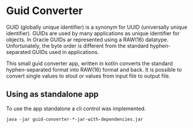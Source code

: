 # Guid Converter
GUID (globally unique identifier) is a synonym for UUID (universally 
unique identifier).
GUIDs are used by many applications as unique identifier for objects. 
In Oracle GUIDs ar represented using a RAW(16) datatype. Unfortunately, 
the byte order is different from the standard hyphen-separated GUIDs 
used in applications.

This small guid converter app, written in kotlin converts the standard 
hyphen-separated format into RAW(16) format and back. It is possible to
convert single values to stout or values from input file to output file.

## Using as standalone app
To use the app standalone a cli control was implemented.


`java -jar guid-converter-*-jar-with-dependencies.jar`